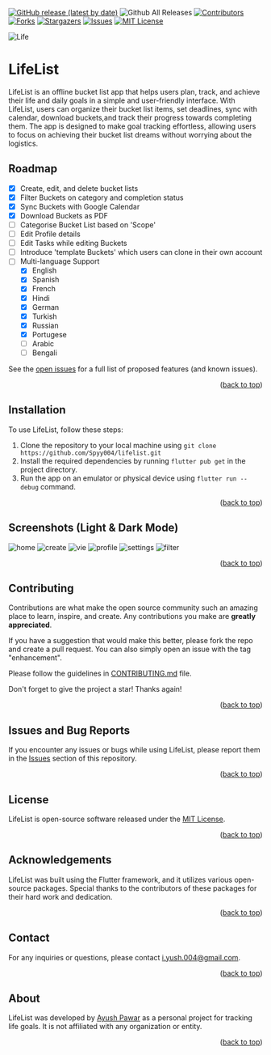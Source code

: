 <a name="readme-top"></a>

[![GitHub release (latest by date)](https://img.shields.io/github/v/release/Spyy004/LifeList.svg?style=for-the-badge)](https://github.com/Spyy004/LifeList/releases/latest)
![Github All Releases](https://img.shields.io/github/downloads/Spyy004/LifeList/total.svg?style=for-the-badge)
[![Contributors][contributors-shield]][contributors-url]
[![Forks][forks-shield]][forks-url]
[![Stargazers][stars-shield]][stars-url]
[![Issues][issues-shield]][issues-url]
[![MIT License][license-shield]][license-url]

![Life](https://user-images.githubusercontent.com/54628130/233258221-8e1673f3-e137-4fb3-802d-9bf5a708a64d.png)

LifeList
========

LifeList is an offline bucket list app that helps users plan, track, and achieve their life and daily goals in a simple and user-friendly interface. With LifeList, users can organize their bucket list items, set deadlines, sync with calendar, download buckets,and track their progress towards completing them. The app is designed to make goal tracking effortless, allowing users to focus on achieving their bucket list dreams without worrying about the logistics.

## Roadmap

- [x] Create, edit, and delete bucket lists
- [x] Filter Buckets on category and completion status
- [x] Sync Buckets with Google Calendar
- [x] Download Buckets as PDF
- [ ] Categorise Bucket List based on 'Scope'
- [ ] Edit Profile details
- [ ] Edit Tasks while editing Buckets
- [ ] Introduce 'template Buckets' which users can clone in their own account
- [ ] Multi-language Support
    - [x] English
    - [x] Spanish
    - [x] French
    - [x] Hindi
    - [x] German
    - [x] Turkish
    - [x] Russian
    - [x] Portugese
    - [ ] Arabic
    - [ ] Bengali

See the [open issues](https://github.com/Spyy004/LifeList/issues) for a full list of proposed features (and known issues).

<p align="right">(<a href="#readme-top">back to top</a>)</p>

Installation
------------

To use LifeList, follow these steps:

1.  Clone the repository to your local machine using `git clone https://github.com/Spyy004/lifelist.git`
2.  Install the required dependencies by running `flutter pub get` in the project directory.
3.  Run the app on an emulator or physical device using `flutter run --debug` command.

<p align="right">(<a href="#readme-top">back to top</a>)</p>

Screenshots (Light & Dark Mode)
--------

![home](https://user-images.githubusercontent.com/54628130/233852515-4ab99c93-3717-4383-a5d5-2dedd1bb5e7a.jpg)
![create](https://user-images.githubusercontent.com/54628130/233852546-d7580b66-7572-464d-99c8-e89eaf1ca2b0.jpg)
![vie](https://user-images.githubusercontent.com/54628130/233852554-6c908df0-5bb3-47c7-82dc-50d3fbd42890.jpg)
![profile](https://user-images.githubusercontent.com/54628130/233852198-e549ff27-52dd-4605-a6bf-f4556a01ccaf.jpg)
![settings](https://user-images.githubusercontent.com/54628130/233852213-ca2166cd-bb43-4f0c-b222-aa31062bb584.jpg)
![filter](https://user-images.githubusercontent.com/54628130/233852533-31be3868-6825-41ac-a3de-fcde1d9b0537.jpg)

<p align="right">(<a href="#readme-top">back to top</a>)</p>

Contributing
------------

Contributions are what make the open source community such an amazing place to learn, inspire, and create. Any contributions you make are **greatly appreciated**.

If you have a suggestion that would make this better, please fork the repo and create a pull request. You can also simply open an issue with the tag "enhancement".

Please follow the guidelines in [CONTRIBUTING.md](https://github.com/Spyy004/LifeList/blob/main/Contributing.md) file.

Don't forget to give the project a star! Thanks again!

<p align="right">(<a href="#readme-top">back to top</a>)</p>

Issues and Bug Reports
----------------------

If you encounter any issues or bugs while using LifeList, please report them in the [Issues](https://github.com/Spyy004/lifelist/issues) section of this repository.

<p align="right">(<a href="#readme-top">back to top</a>)</p>

License
-------

LifeList is open-source software released under the [MIT License](https://chat.openai.com/c/LICENSE).

<p align="right">(<a href="#readme-top">back to top</a>)</p>

Acknowledgements
----------------

LifeList was built using the Flutter framework, and it utilizes various open-source packages. Special thanks to the contributors of these packages for their hard work and dedication.

<p align="right">(<a href="#readme-top">back to top</a>)</p>

Contact
-------

For any inquiries or questions, please contact <i.yush.004@gmail.com>.

<p align="right">(<a href="#readme-top">back to top</a>)</p>

About
-----

LifeList was developed by [Ayush Pawar](https://github.com/Spyy004) as a personal project for tracking life goals. It is not affiliated with any organization or entity.

<p align="right">(<a href="#readme-top">back to top</a>)</p>

<!-- MARKDOWN LINKS & IMAGES -->
<!-- https://www.markdownguide.org/basic-syntax/#reference-style-links -->
[contributors-shield]: https://img.shields.io/github/contributors/Spyy004/LifeList.svg?style=for-the-badge
[contributors-url]: https://github.com/Spyy004/LifeList/graphs/contributors
[forks-shield]: https://img.shields.io/github/forks/Spyy004/LifeList.svg?style=for-the-badge
[forks-url]: https://github.com/Spyy004/LifeList/network/members
[stars-shield]: https://img.shields.io/github/stars/Spyy004/LifeList.svg?style=for-the-badge
[stars-url]: https://github.com/Spyy004/LifeList/stargazers
[issues-shield]: https://img.shields.io/github/issues/Spyy004/LifeList.svg?style=for-the-badge
[issues-url]: https://github.com/Spyy004/LifeList/issues
[license-shield]: https://img.shields.io/github/license/Spyy004/LifeList.svg?style=for-the-badge
[license-url]: https://github.com/Spyy004/LifeList/blob/master/LICENSE.txt
